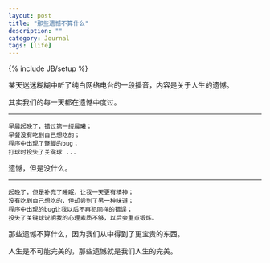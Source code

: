 ```yaml
---
layout: post
title: "那些遗憾不算什么"
description: ""
category: Journal
tags: [life]
---
```

{% include JB/setup %}


某天迷迷糊糊中听了纯白网络电台的一段播音，内容是关于人生的遗憾。

其实我们的每一天都在遗憾中度过。

----
    早晨起晚了，错过第一缕晨曦；
    早餐没有吃到自己想吃的；
    程序中出现了蹩脚的bug；
    打球时投失了关键球 ... 


遗憾，但是没什么。

----
    起晚了，但是补充了睡眠，让我一天更有精神；
    没有吃到自己想吃的，但却尝到了另一种味道；
    程序中出现的bug让我以后不再犯同样的错误；
    投失了关键球说明我的心理素质不够，以后会重点锻炼。


那些遗憾不算什么，因为我们从中得到了更宝贵的东西。

人生是不可能完美的，那些遗憾就是我们人生的完美。